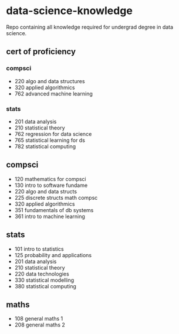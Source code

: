 # data-science-knowledge
Repo containing all knowledge required for undergrad degree in data science.

## cert of proficiency
### compsci 
- 220 algo and data structures
- 320 applied algorithmics
- 762 advanced machine learning
### stats
- 201 data analysis
- 210 statistical theory
- 762 regression for data science
- 765 statistical learning for ds 
- 782 statistical computing


## compsci 
- 120 mathematics for compsci
- 130 intro to software fundame
- 220 algo and data structs 
- 225 discrete structs math compsc 
- 320 applied algorithmics 
- 351 fundamentals of db systems
- 361 intro to machine learning

## stats
- 101 intro to statistics
- 125 probability and applications
- 201 data analysis
- 210 statistical theory
- 220 data technologies
- 330 statistical modelling
- 380 statistical computing


## maths
- 108 general maths 1
- 208 general maths 2


